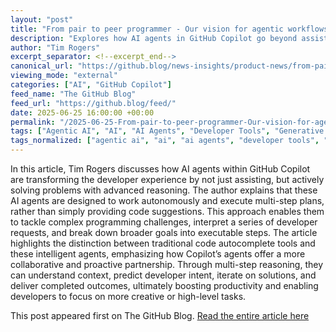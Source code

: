 ```yaml
---
layout: "post"
title: "From pair to peer programmer - Our vision for agentic workflows in GitHub Copilot"
description: "Explores how AI agents in GitHub Copilot go beyond assistance, using multi-step reasoning and execution to solve developers’ problems."
author: "Tim Rogers"
excerpt_separator: <!--excerpt_end-->
canonical_url: "https://github.blog/news-insights/product-news/from-pair-to-peer-programmer-our-vision-for-agentic-workflows-in-github-copilot/"
viewing_mode: "external"
categories: ["AI", "GitHub Copilot"]
feed_name: "The GitHub Blog"
feed_url: "https://github.blog/feed/"
date: 2025-06-25 16:00:00 +00:00
permalink: "/2025-06-25-From-pair-to-peer-programmer-Our-vision-for-agentic-workflows-in-GitHub-Copilot.html"
tags: ["Agentic AI", "AI", "AI Agents", "Developer Tools", "Generative AI", "GitHub Copilot", "Multi Step Reasoning", "News", "News & Insights", "Problem Solving", "Product"]
tags_normalized: ["agentic ai", "ai", "ai agents", "developer tools", "generative ai", "github copilot", "multi step reasoning", "news", "news insights", "problem solving", "product"]
---
```


In this article, Tim Rogers discusses how AI agents within GitHub Copilot are transforming the developer experience by not just assisting, but actively solving problems with advanced reasoning. <!--excerpt_end--> The author explains that these AI agents are designed to work autonomously and execute multi-step plans, rather than simply providing code suggestions. This approach enables them to tackle complex programming challenges, interpret a series of developer requests, and break down broader goals into executable steps. The article highlights the distinction between traditional code autocomplete tools and these intelligent agents, emphasizing how Copilot’s agents offer a more collaborative and proactive partnership. Through multi-step reasoning, they can understand context, predict developer intent, iterate on solutions, and deliver completed outcomes, ultimately boosting productivity and enabling developers to focus on more creative or high-level tasks.

This post appeared first on The GitHub Blog. [Read the entire article here](https://github.blog/news-insights/product-news/from-pair-to-peer-programmer-our-vision-for-agentic-workflows-in-github-copilot/)
